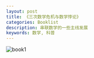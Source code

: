 ```yaml
---
layout: post
title: 《三次数学危机与数学悖论》
categories: Booklist
description: 串联数学的一些主线发展
keywords: 数学, 科普
---
```


![book1](https:/filehole.github.io/images/booklist/2020-02-27-book1.jpg)